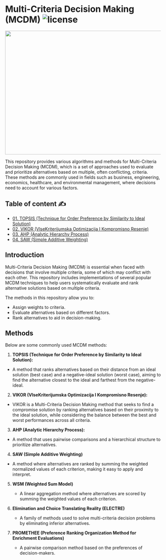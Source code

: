 # Multi-Criteria Decision Making (MCDM) ![license](https://img.shields.io/github/license/Pegah-Ardehkhani/Multi-Criteria-Decision-Making.svg)

<p align="center"> 
  <img width="600" height="400" src="https://i.ytimg.com/vi/7OoKJHvsUbo/maxresdefault.jpg"> 
</p>

This repository provides various algorithms and methods for Multi-Criteria Decision Making (MCDM), which is a set of approaches used to evaluate and prioritize alternatives based on multiple, often conflicting, criteria. These methods are commonly used in fields such as business, engineering, economics, healthcare, and environmental management, where decisions need to account for various factors.

## Table of content ✍️

- [01. TOPSIS (Technique for Order Preference by Similarity to Ideal Solution)](https://github.com/Pegah-Ardehkhani/Multi-Criteria-Decision-Making/tree/main/01.%20TOPSIS)
- [02. VIKOR (VlseKriterijumska Optimizacija I Kompromisno Resenje)](https://github.com/Pegah-Ardehkhani/Multi-Criteria-Decision-Making/tree/main/02.%20VIKOR)
- [03. AHP (Analytic Hierarchy Process)](https://github.com/Pegah-Ardehkhani/Multi-Criteria-Decision-Making/tree/main/03.%20AHP)
- [04. SAW (Simple Additive Weighting)](https://github.com/Pegah-Ardehkhani/Multi-Criteria-Decision-Making/tree/main/04.%20SAW)

## Introduction

Multi-Criteria Decision Making (MCDM) is essential when faced with decisions that involve multiple criteria, some of which may conflict with each other. This repository includes implementations of several popular MCDM techniques to help users systematically evaluate and rank alternative solutions based on multiple criteria.

The methods in this repository allow you to:

- Assign weights to criteria.
- Evaluate alternatives based on different factors.
- Rank alternatives to aid in decision-making.

## Methods

Below are some commonly used MCDM methods:

1. **TOPSIS (Technique for Order Preference by Similarity to Ideal Solution):**
 - A method that ranks alternatives based on their distance from an ideal solution (best case) and a negative-ideal solution (worst case), aiming to find the alternative closest to the ideal and farthest from the negative-ideal.

2. **VIKOR (VlseKriterijumska Optimizacija I Kompromisno Resenje):**
 - VIKOR is a Multi-Criteria Decision Making method that seeks to find a compromise solution by ranking alternatives based on their proximity to the ideal solution, while considering the balance between the best and worst performances across all criteria.

3. **AHP (Analytic Hierarchy Process):**
 - A method that uses pairwise comparisons and a hierarchical structure to prioritize alternatives.

4. **SAW (Simple Additive Weighting)**
 - A method where alternatives are ranked by summing the weighted normalized values of each criterion, making it easy to apply and interpret.
   
5. **WSM (Weighted Sum Model)**
   - A linear aggregation method where alternatives are scored by summing the weighted values of each criterion.

6. **Elimination and Choice Translating Reality (ELECTRE)**
   - A family of methods used to solve multi-criteria decision problems by eliminating inferior alternatives.

7. **PROMETHEE (Preference Ranking Organization Method for Enrichment Evaluations)**
   - A pairwise comparison method based on the preferences of decision-makers.
